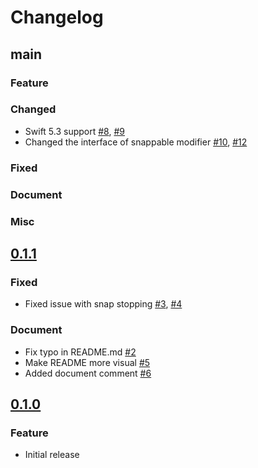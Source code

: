 Changelog
===

## main

### Feature

### Changed

- Swift 5.3 support [#8](https://github.com/hugehoge/Snappable/pull/8), [#9](https://github.com/hugehoge/Snappable/pull/9)
- Changed the interface of snappable modifier [#10](https://github.com/hugehoge/Snappable/pull/10), [#12](https://github.com/hugehoge/Snappable/pull/12)

### Fixed

### Document

### Misc

## [0.1.1]

### Fixed

- Fixed issue with snap stopping [#3](https://github.com/hugehoge/Snappable/pull/3), [#4](https://github.com/hugehoge/Snappable/pull/4)

### Document

- Fix typo in README.md [#2](https://github.com/hugehoge/Snappable/pull/2)
- Make README more visual [#5](https://github.com/hugehoge/Snappable/pull/5)
- Added document comment [#6](https://github.com/hugehoge/Snappable/pull/6)

## [0.1.0]

### Feature
- Initial release

[0.1.0]: https://github.com/hugehoge/Snappable/releases/tag/0.1.0
[0.1.1]: https://github.com/hugehoge/Snappable/releases/tag/0.1.1
